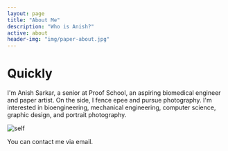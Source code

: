 ```yaml
---
layout: page
title: "About Me"
description: "Who is Anish?"
active: about
header-img: "img/paper-about.jpg"
---
```


# Quickly

I'm Anish Sarkar, a senior at Proof School, an aspiring biomedical engineer and paper artist. On the side, I fence epee and pursue photography. I'm interested in bioengineering, mechanical engineering, computer science, graphic design, and portrait photography.

![self](/img/about-self.jpg)

You can contact me via email.
